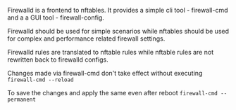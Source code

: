 Firewalld is a frontend to nftables. It provides a simple cli tool - firewall-cmd and a a GUI tool - firewall-config.

Firewalld should be used for simple scenarios while nftables should be used for complex and performance related firewall settings.

Firewalld rules are translated to nftable rules while nftable rules are not rewritten back to firewalld configs.

Changes made via firewall-cmd don't take effect without executing `firewall-cmd --reload`

To save the changes and apply the same even after reboot `firewall-cmd --permanent`
